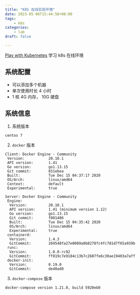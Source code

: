 ```yaml
---
title: "K8S 在线实验环境"
date: 2023-05-06T15:44:58+08:00
tags:
    - k8s
categories:
    - lab
draft: false

---
```


[Play with Kubernetes](https://labs.play-with-k8s.com/) 学习 k8s 在线环境

## 系统配置

- 可以添加多个机器
- 单次使用时长 4 小时
- 1 核 4G 内存， 10G 硬盘

## 系统信息

1. 系统版本

```
centos 7
```

2. `docker` 版本

```
Client: Docker Engine - Community
 Version:           20.10.1
 API version:       1.41
 Go version:        go1.13.15
 Git commit:        831ebea
 Built:             Tue Dec 15 04:37:17 2020
 OS/Arch:           linux/amd64
 Context:           default
 Experimental:      true

Server: Docker Engine - Community
 Engine:
  Version:          20.10.1
  API version:      1.41 (minimum version 1.12)
  Go version:       go1.13.15
  Git commit:       f001486
  Built:            Tue Dec 15 04:35:42 2020
  OS/Arch:          linux/amd64
  Experimental:     true
 containerd:
  Version:          1.4.3
  GitCommit:        269548fa27e0089a8b8278fc4fc781d7f65a939b
 runc:
  Version:          1.0.0-rc92
  GitCommit:        ff819c7e9184c13b7c2607fe6c30ae19403a7aff
 docker-init:
  Version:          0.19.0
  GitCommit:        de40ad0
```
3. `docker-compose` 版本

```
docker-compose version 1.21.0, build 5920eb0
```